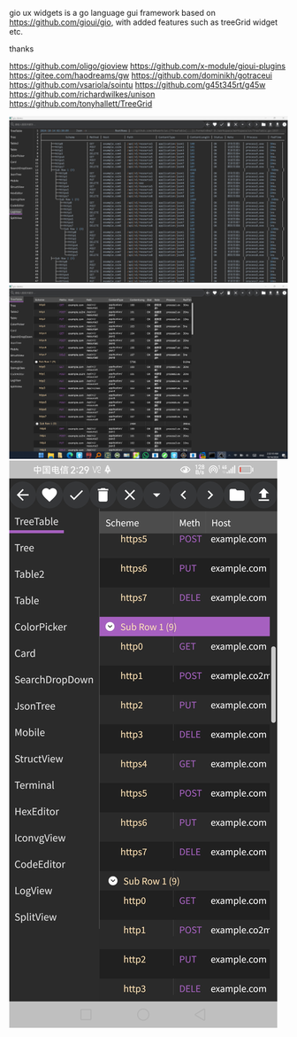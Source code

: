 gio ux widgets is a go language gui framework based on https://github.com/gioui/gio, 
with added features such as treeGrid widget etc.

thanks

https://github.com/oligo/gioview
https://github.com/x-module/gioui-plugins
https://gitee.com/haodreams/gw
https://github.com/dominikh/gotraceui
https://github.com/vsariola/sointu
https://github.com/g45t345rt/g45w
https://github.com/richardwilkes/unison
https://github.com/tonyhallett/TreeGrid

![demo](demo/tui.png)
![demo](demo/treeGrid.png)
![demo](demo/mobile.jpg)
